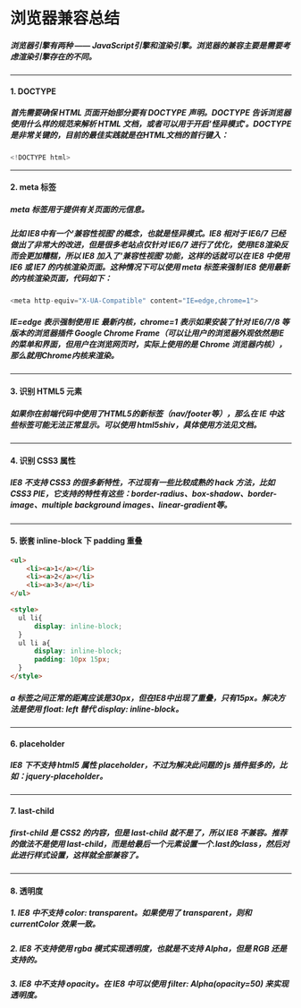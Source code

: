 # 浏览器兼容总结
##### 浏览器引擎有两种 —— JavaScript引擎和渲染引擎。浏览器的兼容主要是需要考虑渲染引擎存在的不同。

---
#### 1. DOCTYPE
##### 首先需要确保 HTML 页面开始部分要有 DOCTYPE 声明。DOCTYPE 告诉浏览器使用什么样的规范来解析 HTML 文档，或者可以用于开启'怪异模式'。DOCTYPE是非常关键的，目前的最佳实践就是在HTML文档的首行键入：
```javascript
<!DOCTYPE html>
```



---
#### 2. meta 标签
##### meta 标签用于提供有关页面的元信息。
##### 比如 IE8中有一个'兼容性视图'的概念，也就是怪异模式。IE8 相对于 IE6/7 已经做出了非常大的改进，但是很多老站点仅针对 IE6/7 进行了优化，使用IE8渲染反而会更加糟糕，所以 IE8 加入了'兼容性视图'功能，这样的话就可以在 IE8 中使用 IE6 或 IE7 的内核渲染页面。这种情况下可以使用 meta 标签来强制 IE8 使用最新的内核渲染页面，代码如下：

```javascript
<meta http-equiv="X-UA-Compatible" content="IE=edge,chrome=1">
```

##### IE=edge 表示强制使用 IE 最新内核，chrome=1 表示如果安装了针对 IE6/7/8 等版本的浏览器插件 Google Chrome Frame（可以让用户的浏览器外观依然是IE的菜单和界面，但用户在浏览网页时，实际上使用的是 Chrome 浏览器内核），那么就用Chrome内核来渲染。



---
#### 3. 识别 HTML5 元素
##### 如果你在前端代码中使用了HTML5的新标签（nav/footer等），那么在 IE 中这些标签可能无法正常显示。可以使用 html5shiv，具体使用方法见文档。




---
#### 4. 识别 CSS3 属性
##### IE8 不支持 CSS3 的很多新特性，不过现有一些比较成熟的 hack 方法，比如 CSS3 PIE，它支持的特性有这些：border-radius、box-shadow、border-image、multiple background images、linear-gradient等。





---
#### 5. 嵌套 inline-block 下 padding 重叠

```html
<ul>
    <li><a>1</a></li>
    <li><a>2</a></li>
    <li><a>3</a></li>
</ul>

<style>
  ul li{
      display: inline-block;
  }
  ul li a{
      display: inline-block;
      padding: 10px 15px;
  }
</style>
```
##### a 标签之间正常的距离应该是30px，但在IE8中出现了重叠，只有15px。解决方法是使用 float: left 替代 display: inline-block。




---
#### 6. placeholder
##### IE8 下不支持 html5 属性 placeholder，不过为解决此问题的 js 插件挺多的，比如：jquery-placeholder。



---
#### 7. last-child
##### first-child 是 CSS2 的内容，但是 last-child 就不是了，所以 IE8 不兼容。推荐的做法不是使用 last-child，而是给最后一个元素设置一个.last的class，然后对此进行样式设置，这样就全部兼容了。


---
#### 8. 透明度
##### 1. IE8 中不支持 color: transparent。如果使用了 transparent，则和 currentColor 效果一致。

##### 2. IE8 不支持使用 rgba 模式实现透明度，也就是不支持 Alpha，但是 RGB 还是支持的。

##### 3. IE8 中不支持 opacity。在 IE8 中可以使用 filter: Alpha(opacity=50) 来实现透明度。

